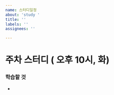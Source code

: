 ```yaml
---
name: 스터디일정
about: 'study '
title: ''
labels: ''
assignees: ''

---
```


# 주차 스터디 ( 오후 10시, 화)

### 학습할 것 
-
